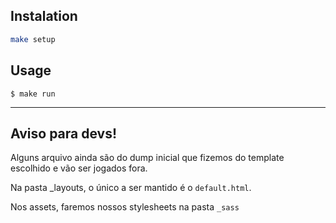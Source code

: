 ## Instalation
```sh
make setup
```
## Usage
```
$ make run
```

------
## Aviso para devs!

Alguns arquivo ainda são do dump inicial que fizemos do template escolhido e vão ser jogados fora.

Na pasta _layouts, o único a ser mantido é o `default.html`.

Nos assets, faremos nossos stylesheets na pasta `_sass`

